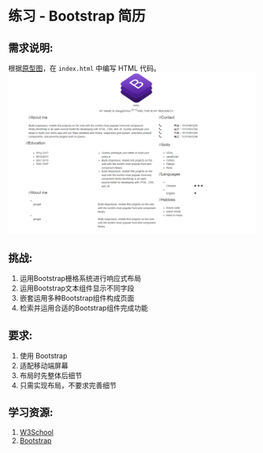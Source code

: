 #  练习 - Bootstrap 简历
## 需求说明:

根据[原型图](http://wrapbootstrap.com/preview/WB0265951)，在 `index.html` 中编写 HTML 代码。
![](./mockup.png)

## 挑战:

1. 运用Bootstrap栅格系统进行响应式布局
2. 运用Bootstrap文本组件显示不同字段
3. 嵌套运用多种Bootstrap组件构成页面
4. 检索并运用合适的Bootstrap组件完成功能

## 要求:

1. 使用 Bootstrap
2. 适配移动端屏幕
3. 布局时先整体后细节
4. 只需实现布局，不要求完善细节


## 学习资源:

1. [W3School](http://www.w3school.com.cn/)
2. [Bootstrap](http://www.bootcss.com/)
